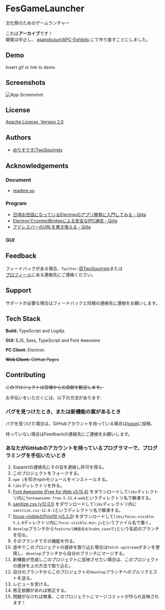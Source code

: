 <!--
![Logo](https://dev-to-uploads.s3.amazonaws.com/uploads/articles/th5xamgrr6se0x5ro4g6.png)
-->
# FesGameLauncher

文化祭のためのゲームランチャー

これは**アーカイブ**です！  
開発は中止し、 [asanobuturi/APC-Exhibits](//github.com/APC-Exhibits) にて作り直すことにしました。

## Demo

Insert gif or link to demo

  
## Screenshots

![App Screenshot](https://via.placeholder.com/468x300?text=App+Screenshot+Here)

  
## License

[Apache License, Version 2.0](/LICENSE)
<!--
  
## Usage/Examples

```javascript
import Component from 'my-project'

function App() {
  return <Component />
}
```

  
## Features

- Light/dark mode toggle
- Live previews
- Fullscreen mode
- Cross platform

  
## FAQ

#### Question 1

Answer 1

#### Question 2

Answer 2
-->
  
## Authors

- [@りすりす/TwoSquirrels](https://github.com/TwoSquirrels)

  
## Acknowledgements

  
### Document

- [readme.so](https://readme.so/)

  
### Program

- [日頃お世話になっているElectronのアプリ開発に入門してみる - Qiita](https://qiita.com/y-tsutsu/items/179717ecbdcc27509e5a)
- [ElectronでcontextBridgeによる安全なIPC通信 - Qiita](https://qiita.com/pochman/items/64b34e9827866664d436)
- [アドレスバーのURLを書き換える - Qiita](https://qiita.com/nightyknite/items/b350dc95f7da089a516a)

  
### GUI


  
## Feedback

フィードバックがある場合、`Twitter:`[@TwoSquirrels](https://twitter.com/)または  
[プロフィール](https://github.com/TwoSquirrels)にある連絡先にご連絡ください。

  
## Support

サポートが必要な場合はフィードバックと同様の連絡先に連絡をお願いします。

  
## Tech Stack

**Build:** TypeScript and Log4js

**GUI:** EJS, Sass, TypeScript and Font Awesome

**PC Client:** Electron

~~**Web Client:** GitHub Pages~~

  
## Contributing

~~このプロジェクトは皆様からの貢献を歓迎します。~~

お手伝いをいただくには、以下の方法があります:

  
### バグを見つけたとき、または新機能の案があるとき

バグを見つけた場合は、GitHubアカウントを持っている場合は[Issue](https://github.com/TwoSquirrels/FesGameLauncher/issues)に投稿、

持っていない場合はFeedbackの連絡先にご連絡をお願いします。

  
### あなたがGitHubのアカウントを持っているプログラマーで、プログラミングを手伝いたいとき

1. Supportの連絡先にその旨を連絡し許可を得る。
2. このプロジェクトをフォークする。
3. `npm i`を叩きnpmモジュールをインストールする。
4. `libs`ディレクトリを作る。
5. [Font Awesome (Free for Web v5.15.4)](https://use.fontawesome.com/releases/v5.15.4/fontawesome-free-5.15.4-web.zip) をダウンロードして`libs`ディレクトリ内に`fontawesome-free-5.15.4-web`というディレクトリ名で解凍する。
6. [sanitize.css (v12.0.1)](https://github.com/csstools/sanitize.css/archive/refs/tags/12.0.1.zip) をダウンロードして`libs`ディレクトリ内に`sanitize.css-12.0.1`というディレクトリ名で解凍する。
7. [focus-visibleのPolyfill (v5.2.0)](https://cdn.jsdelivr.net/npm/focus-visible@5.2.0/dist/focus-visible.min.js) をダウンロードして`libs/focus-visible-5.2.0`ディレクトリ内に`focus-visible.min.js`というファイル名で置く。
8. `develop`ブランチから`feature/{機能名をSnake_caseで}`という名前のブランチを切る。
9. そのブランチでその機能を作る。
10. 途中でこのプロジェクトの進捗を取り込む場合は`Fetch upstream`ボタンを使用し、`develop`ブランチから自分のブランチにマージする。
11. 新機能が完成しこのプロジェクトに反映させたい場合は、このプロジェクトの進捗を上の方法で取り込む。
12. 自分のブランチからこのプロジェクトの`develop`ブランチへのプルリクエストを送る。
13. レビューを受ける。
14. 修正依頼があれば修正する。
15. 問題がなければ無事、このプロジェクトにマージコミットが作られ反映されます！

  
